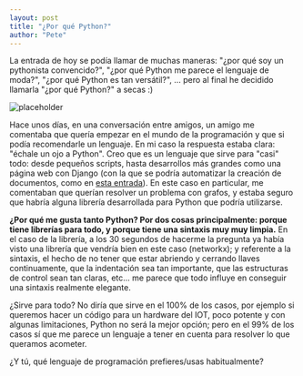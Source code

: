 ```yaml
---
layout: post
title: "¿Por qué Python?"
author: "Pete"
---
```


La entrada de hoy se podía llamar de muchas maneras: "¿por qué soy un pythonista convencido?", "¿por qué Python me parece el lenguaje de moda?", "¿por qué Python es tan versátil?", ... pero al final he decidido llamarla "¿por qué Python?" a secas :)

![placeholder](https://www.python.org/static/img/python-logo-large.png?1414305901 "Python logo")

Hace unos días, en una conversación entre amigos, un amigo me comentaba que quería empezar en el mundo de la programación y que si podía recomendarle un lenguaje. En mi caso la respuesta estaba clara: "échale un ojo a Python". Creo que es un lenguaje que sirve para "casi" todo: desde pequeños scripts, hasta desarrollos más grandes como una página web con Django (con la que se podría automatizar la creación de documentos, como en [esta entrada](https://livefromsec.github.io/2017-10-20/automatizando-la-creacion-de-documentos)). En este caso en particular, me comentaban que querían resolver un problema con grafos, y estaba seguro que habría alguna librería desarrollada para Python que podría utilizarse. 

**¿Por qué me gusta tanto Python? Por dos cosas principalmente: porque tiene librerías para todo, y porque tiene una sintaxis muy muy limpia.** En el caso de la librería, a los 30 segundos de hacerme la pregunta ya había visto una librería que vendría bien en este caso (networkx); y referente a la sintaxis, el hecho de no tener que estar abriendo y cerrando llaves continuamente, que la indentación sea tan importante, que las estructuras de control sean tan claras, etc... me parece que todo influye en conseguir una sintaxis realmente elegante.

¿Sirve para todo? No diría que sirve en el 100% de los casos, por ejemplo si queremos hacer un código para un hardware del IOT, poco potente y con algunas limitaciones, Python no será la mejor opción; pero en el 99% de los casos sí que me parece un lenguaje a tener en cuenta para resolver lo que queramos acometer.

¿Y tú, qué lenguaje de programación prefieres/usas habitualmente?
